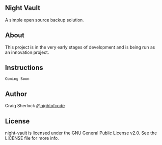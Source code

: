 ## Night Vault
A simple open source backup solution.

## About
This project is in the very early stages of development and is being run as an innovation project.


## Instructions
```
Coming Soon
```

## Author
Craig Sherlock [@nightofcode](https://twitter.com/nightofcode)

## License
night-vault is licensed under the GNU General Public License v2.0. See the LICENSE file for more info.
